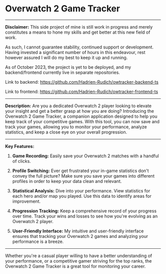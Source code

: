 # Overwatch 2 Game Tracker

----------------------------------------------

**Disclaimer:** This side project of mine is still work in progress and merely constitutes a means to hone my skills and get better at this new field of work. 

As such, I cannot guarantee stability, continued support or development. Having invested a significant number of hours in this endeavour, rest however assured I will do my best to keep it up and running. 

As of October 2023, the project is yet to be deployed, and my backend/frontend currently live in separate repositories.

Link to backend: https://github.com/Hadrien-Rudich/owtracker-backend-ts

Link to frontend: https://github.com/Hadrien-Rudich/owtracker-frontend-ts

----------------------------------------------

**Description:**
Are you a dedicated Overwatch 2 player looking to elevate your insight and get a better grasp at how you are doing? Introducing the Overwatch 2 Game Tracker, a companion application designed to help you keep track of your competitive games. With this tool, you can now save and track your games, allowing you to monitor your performance, analyze statistics, and keep a close eye on your overall progression.

----------------------------------------------

**Key Features:**

1. **Game Recording:** Easily save your Overwatch 2 matches with a handful of clicks.

2. **Profile Switching:** Ever get frustrated your in-game statistics don't convey the full picture? Make sure you save your games into different profiles in order to keep your data clean and relevant.

3. **Statistical Analysis:** Dive into your performance. View statistics for each hero and/or map you played. Use this data to identify areas for improvement.

4. **Progression Tracking:** Keep a comprehensive record of your progress over time. Track your wins and losses to see how you're evolving as an Overwatch 2 player.

5. **User-Friendly Interface:** My intuitive and user-friendly interface ensures that tracking your Overwatch 2 games and analyzing your performance is a breeze.

----------------------------------------------

Whether you're a casual player willing to have a better understanding of your performance, or a competitive gamer striving for the top ranks, the Overwatch 2 Game Tracker is a great tool for monitoring your career.
